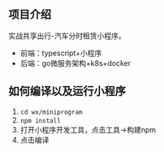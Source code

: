 
## 项目介绍

实战共享出行-汽车分时租赁小程序。
- 前端：typescript+小程序
- 后端：go微服务架构+k8s+docker

## 如何编译以及运行小程序

1. `cd wx/miniprogram`
2. `npm install`
3. 打开小程序开发工具，点击工具->构建npm
4. 点击编译
